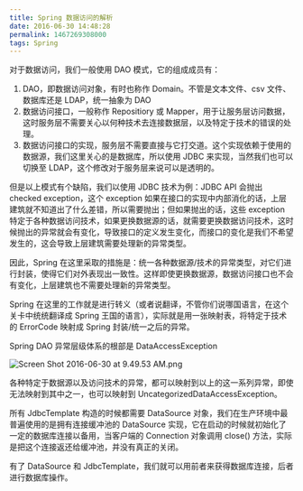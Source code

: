 ```yaml
---
title: Spring 数据访问的解析
date: 2016-06-30 14:48:28
permalink: 1467269308000
tags: Spring
---
```


对于数据访问，我们一般使用 DAO 模式，它的组成成员有：

1. DAO，即数据访问对象，有时也称作 Domain。不管是文本文件、csv 文件、数据库还是 LDAP，统一抽象为 DAO
2. 数据访问接口，一般称作 Repositiory 或 Mapper，用于让服务层访问数据，这时服务层不需要关心以何种技术去连接数据层，以及特定于技术的错误的处理。
3. 数据访问接口的实现，服务层不需要直接与它打交道。这个实现依赖于使用的数据源，我们这里关心的是数据库，所以使用 JDBC 来实现，当然我们也可以切换至 LDAP，这个修改对于服务层来说可以是透明的。

但是以上模式有个缺陷，我们以使用 JDBC 技术为例：JDBC API 会抛出 checked exception，这个 exception 如果在接口的实现中内部消化的话，上层建筑就不知道出了什么差错，所以需要抛出；但如果抛出的话，这些 exception 特定于各种数据访问技术，如果更换数据源的话，就需要更换数据访问技术，这时候抛出的异常就会有变化，导致接口的定义发生变化，而接口的变化是我们不希望发生的，这会导致上层建筑需要处理新的异常类型。

因此，Spring 在这里采取的措施是：统一各种数据源/技术的异常类型，对它们进行封装，使得它们对外表现出一致性。这样即使更换数据源，数据访问接口也不会有变化，上层建筑也不需要处理新的异常类型。
<!-- more -->
Spring 在这里的工作就是进行转义（或者说翻译，不管你们说哪国语言，在这个关卡中统统翻译成 Spring 王国的语言），实际就是用一张映射表，将特定于技术的 ErrorCode 映射成 Spring 封装/统一之后的异常。

Spring DAO 异常层级体系的根部是 DataAccessException

![Screen Shot 2016-06-30 at 9.49.53 AM.png](http://cdn.yyqian.com/201606300950-FtiwFLy1238zxntxyGgYR-CTpxoQ?imageView2/2/w/800/h/600)

各种特定于数据源以及访问技术的异常，都可以映射到以上的这一系列异常，即使无法映射到其中之一，也可以映射到 UncategorizedDataAccessException。

所有 JdbcTemplate 构造的时候都需要 DataSource 对象，我们在生产环境中最普遍使用的是拥有连接缓冲池的 DataSource 实现，它在启动的时候就初始化了一定的数据库连接以备用，当客户端的 Connection 对象调用 close() 方法，实际是把这个连接返还给缓冲池，并没有真正的关闭。

有了 DataSource 和 JdbcTemplate，我们就可以用前者来获得数据库连接，后者进行数据库操作。
